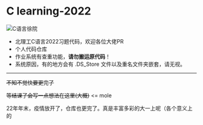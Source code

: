 # C learning-2022

![C语言徐院](README.assets/pic-20221224141952267.png)

- 北理工C语言2022习题代码，欢迎各位大佬PR
- 个人代码仓库
- 作业系统有查重功能，**请勿搬运原代码**！
- 系统原因，有的地方会有 .DS_Store 文件以及重名文件夹嵌套，请无视。

---

~~不知不觉快要更完了~~

~~等结课了会写一点想法在这里(大概)~~   <= mole

22年年末，疫情放开了，仓库也更完了。真是丰富多彩的大一上呢（各个意义上的


